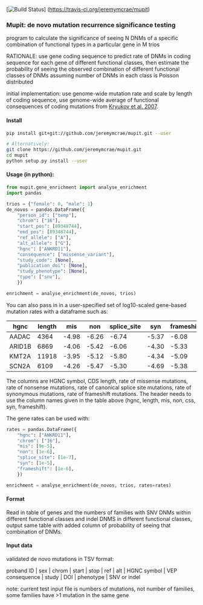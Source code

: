 [![Build Status](https://travis-ci.org/jeremymcrae/mupit.svg?branch=master)]
(https://travis-ci.org/jeremymcrae/mupit)

### Mupit: de novo mutation recurrence significance testing
program to calculate the significance of seeing N DNMs of a specific
combination of functional types in a particular gene in M trios

RATIONALE: use gene coding sequence to predict rate of DNMs in coding sequence
for each gene of different functional classes, then estimate the probability
of seeing the observed combination of different functional classes of DNMs
assuming number of DNMs in each class is Poisson distributed

initial implementation: use genome-wide mutation rate and scale by length of
coding sequence, use genome-wide average of functional consequences of coding
mutations from [Kryukov et al. 2007](http://dx.doi.org/10.1086%2F513473).

#### Install
```sh
pip install git+git://github.com/jeremymcrae/mupit.git --user

# Alternatively:
git clone https://github.com/jeremymcrae/mupit.git
cd mupit
python setup.py install --user
```

#### Usage (in python):
```python
from mupit.gene_enrichment import analyse_enrichment
import pandas

trios = {"female": 0, "male": 1}
de_novos = pandas.DataFrame({
    "person_id": ["temp"],
    "chrom": ["16"],
    "start_pos": [89348744],
    "end_pos": [89348744],
    "ref_allele": ["A"],
    "alt_allele": ["G"],
    "hgnc": ["ANKRD11"],
    "consequence": ["missense_variant"],
    "study_code": [None],
    "publication_doi": [None],
    "study_phenotype": [None],
    "type": ["snv"],
    })

enrichment = analyse_enrichment(de_novos, trios)
```

You can also pass in in a user-specified set of log10-scaled gene-based mutation
rates with a dataframe such as:

 hgnc  | length |  mis  |  non  |  splice_site  |  syn  | frameshift
-------|--------|-------|-------|---------------|-------|-----------
 AADAC |  4364  | -4.98 | -6.26 | -6.74         | -5.37 | -6.08
ARID1B |  6869  | -4.06 | -5.42 | -6.06         | -4.30 | -5.33
 KMT2A | 11918  | -3.95 | -5.12 | -5.80         | -4.34 | -5.09
 SCN2A |  6109  | -4.26 | -5.47 | -5.30         | -4.69 | -5.38
 
The columns are HGNC symbol, CDS length, rate of missense mutations, rate of
nonsense mutations, rate of canonical splice site mutations, rate of synonymous
mutations, rate of frameshift mutations. The header needs to use the column
names given in the table above (hgnc, length, mis, non, css, syn, frameshift).

The gene rates can be used with:
```python
rates = pandas.DataFrame({
    "hgnc": ["ANKRD11"],
    "chrom": ["16"],
    "mis": [9e-5],
    "non": [1e-6],
    "splice_site": [1e-7],
    "syn": [1e-5],
    "frameshift": [1e-6],
    })

enrichment = analyse_enrichment(de_novos, trios, rates=rates)
```

#### Format
Read in table of genes and the numbers of families with SNV DNMs
within different functional classes and indel DNMS in different functional
classes, output same table with added column of probability of seeing that
combination of DNMs.

#### Input data
validated de novo mutations in TSV format:

proband ID | sex | chrom | start | stop | ref | alt | HGNC symbol | VEP consequence | study | DOI | phenotype | SNV or indel

note: current test input file is numbers of mutations, not number of families,
some families have >1 mutation in the same gene
